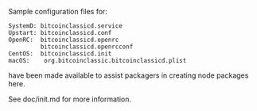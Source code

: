 Sample configuration files for:
```
SystemD: bitcoinclassicd.service
Upstart: bitcoinclassicd.conf
OpenRC:  bitcoinclassicd.openrc
         bitcoinclassicd.openrcconf
CentOS:  bitcoinclassicd.init
macOS:    org.bitcoinclassic.bitcoinclassicd.plist
```
have been made available to assist packagers in creating node packages here.

See doc/init.md for more information.
